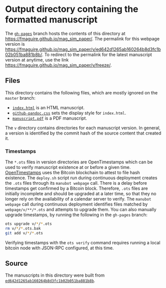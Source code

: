 # Output directory containing the formatted manuscript

The [`gh-pages`](https://github.com/fmaguire/mag_sim_paper/tree/gh-pages) branch hosts the contents of this directory at https://fmaguire.github.io/mag_sim_paper/.
The permalink for this webpage version is https://fmaguire.github.io/mag_sim_paper/v/ed642d1265ab160264b8d3fc1b02b051ba881b8b/.
To redirect to the permalink for the latest manuscript version at anytime, use the link https://fmaguire.github.io/mag_sim_paper/v/freeze/.

## Files

This directory contains the following files, which are mostly ignored on the `master` branch:

+ [`index.html`](index.html) is an HTML manuscript.
+ [`github-pandoc.css`](github-pandoc.css) sets the display style for `index.html`.
+ [`manuscript.pdf`](manuscript.pdf) is a PDF manuscript.

The `v` directory contains directories for each manuscript version.
In general, a version is identified by the commit hash of the source content that created it.

### Timestamps

The `*.ots` files in version directories are OpenTimestamps which can be used to verify manuscript existence at or before a given time.
[OpenTimestamps](https://opentimestamps.org/) uses the Bitcoin blockchain to attest to file hash existence.
The `deploy.sh` script run during continuous deployment creates the `.ots` files through its `manubot webpage` call.
There is a delay before timestamps get confirmed by a Bitcoin block.
Therefore, `.ots` files are initially incomplete and should be upgraded at a later time, so that they no longer rely on the availability of a calendar server to verify.
The `manubot webpage` call during continuous deployment identifies files matched by `webpage/v/**/*.ots` and attempts to upgrade them.
You can also manually upgrade timestamps, by running the following in the `gh-pages` branch:

```sh
ots upgrade v/*/*.ots
rm v/*/*.ots.bak
git add v/*/*.ots
```

Verifying timestamps with the `ots verify` command requires running a local bitcoin node with JSON-RPC configured, at this time.

## Source

The manuscripts in this directory were built from
[`ed642d1265ab160264b8d3fc1b02b051ba881b8b`](https://github.com/fmaguire/mag_sim_paper/commit/ed642d1265ab160264b8d3fc1b02b051ba881b8b).
